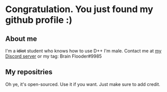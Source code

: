 # Congratulation. You just found my github profile :)
## About me
I'm a ~~idiot~~ student who knows how to use D++
I'm male. Contact me at [my Discord server](https://discord.gg/zEnfbNXrZt) or my tag: Brain Flooder#9985
## My repositries
Oh ye, it's open-sourced. Use it if you want. Just make sure to add credit.

<!--https://discord.gg/zEnfbNXrZt
**Brain-Flooder/Brain-Flooder** is a ✨ _special_ ✨ repository because its `README.md` (this file) appears on your GitHub profile.

Here are some ideas to get you started:

- 🔭 I’m currently working on ...
- 🌱 I’m currently learning ...
- 👯 I’m looking to collaborate on ...
- 🤔 I’m looking for help with ...
- 💬 Ask me about ...
- 📫 How to reach me: ...
- 😄 Pronouns: ...
- ⚡ Fun fact: ...
-->
